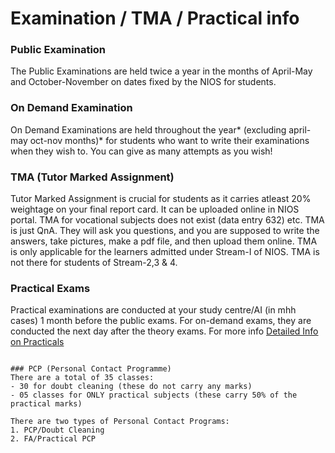 # Examination / TMA / Practical info

### Public Examination

The Public Examinations are held twice a year in the months of April-May and October-November on dates fixed by the NIOS for students.
### On Demand Examination

On Demand Examinations are held throughout the year* (excluding april-may oct-nov months)* for students who want to write their examinations when they wish to. You can give as many attempts as you wish!
### TMA (Tutor Marked Assignment)

Tutor Marked Assignment is crucial for students as it carries atleast 20% weightage on your final report card. It can be uploaded online in NIOS portal. TMA for vocational subjects does not exist (data entry 632) etc. TMA is just QnA. They will ask you questions, and you are supposed to write the answers, take pictures, make a pdf file, and then upload them online. TMA is only applicable for the learners admitted under Stream-I of NIOS. TMA is not there for students of Stream-2,3 & 4.
### Practical Exams
Practical examinations are conducted at your study centre/AI (in mhh cases) 1 month before the public exams. For on-demand exams, they are conducted the next day after the theory exams. For more info
[Detailed Info on Practicals](https://drive.google.com/drive/folders/19LBYcv2Fi9WVE_hnYtLhwE7niWUPigBY)
``` 

### PCP (Personal Contact Programme)
There are a total of 35 classes:
- 30 for doubt cleaning (these do not carry any marks)
- 05 classes for ONLY practical subjects (these carry 50% of the practical marks)

There are two types of Personal Contact Programs:
1. PCP/Doubt Cleaning
2. FA/Practical PCP
```
